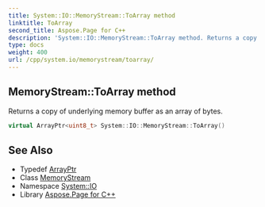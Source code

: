 ```yaml
---
title: System::IO::MemoryStream::ToArray method
linktitle: ToArray
second_title: Aspose.Page for C++
description: 'System::IO::MemoryStream::ToArray method. Returns a copy of underlying memory buffer as an array of bytes in C++.'
type: docs
weight: 400
url: /cpp/system.io/memorystream/toarray/
---
```

## MemoryStream::ToArray method


Returns a copy of underlying memory buffer as an array of bytes.

```cpp
virtual ArrayPtr<uint8_t> System::IO::MemoryStream::ToArray()
```

## See Also

* Typedef [ArrayPtr](../../../system/arrayptr/)
* Class [MemoryStream](../)
* Namespace [System::IO](../../)
* Library [Aspose.Page for C++](../../../)

